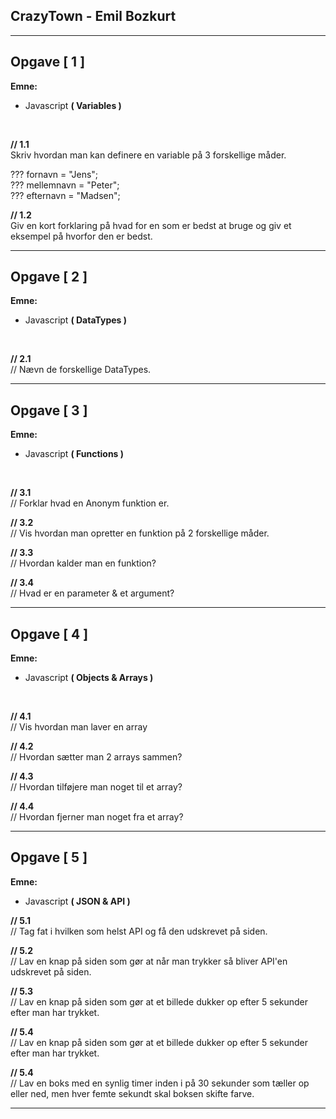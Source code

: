 ## **CrazyTown - Emil Bozkurt**
______________________________________________________________________

## **Opgave [ 1 ]**

 **Emne:**
 * Javascript **( Variables )**
 
 <br>

**// 1.1<br>**
Skriv hvordan man kan definere en variable på 3 forskellige måder.<br>

??? fornavn = "Jens"; <br>
??? mellemnavn = "Peter";<br>
??? efternavn = "Madsen";<br>

**// 1.2<br>**
Giv en kort forklaring på hvad for en som er bedst at bruge og giv et eksempel på hvorfor den er bedst.<br>
______________________________________________________________________

## **Opgave [ 2 ]**

 **Emne:**
 * Javascript **( DataTypes )**

 <br>
 
**// 2.1<br>**
// Nævn de forskellige DataTypes.<br>
______________________________________________________________________

## **Opgave [ 3 ]**

 **Emne:**
 * Javascript **( Functions )**

<br>

**// 3.1**<br>
// Forklar hvad en Anonym funktion er.


**// 3.2**<br>
// Vis hvordan man opretter en funktion på 2 forskellige måder.


**// 3.3**<br>
// Hvordan kalder man en funktion?


**// 3.4**<br>
// Hvad er en parameter & et argument?
______________________________________________________________________

## **Opgave [ 4 ]**

 **Emne:**
 * Javascript **( Objects & Arrays )**

 <br>

**// 4.1**<br>
// Vis hvordan man laver en array

**// 4.2**<br>
// Hvordan sætter man 2 arrays sammen?

**// 4.3**<br>
// Hvordan tilføjere man noget til et array?

**// 4.4**<br>
// Hvordan fjerner man noget fra et array?
______________________________________________________________________

## **Opgave [ 5 ]**

 **Emne:**
 * Javascript **( JSON & API )**

**// 5.1**<br>
// Tag fat i hvilken som helst API og få den udskrevet på siden.
 <br>

 **// 5.2**<br>
 // Lav en knap på siden som gør at når man trykker så bliver API'en udskrevet på siden.
 <br>

**// 5.3**<br>
// Lav en knap på siden som gør at et billede dukker op efter 5 sekunder efter man har trykket.
 <br>

**// 5.4**<br>
// Lav en knap på siden som gør at et billede dukker op efter 5 sekunder efter man har trykket.

**// 5.4**<br>
// Lav en boks med en synlig timer inden i på 30 sekunder som tæller op eller ned, men hver femte sekundt skal boksen skifte farve.

______________________________________________________________________
